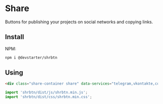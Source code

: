 # Share

Buttons for publishing your projects on social networks and copying links.

## Install

NPM:

```bash
npm i @devstarter/shrbtn
```

## Using

```html
<div class="share-container share" data-services="telegram,vkontakte,copy"></div>
```

```js
import 'shrbtn/dist/js/shrbtn.min.js';
import 'shrbtn/dist/css/shrbtn.min.css';
```
